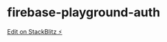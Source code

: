 # firebase-playground-auth

[Edit on StackBlitz ⚡️](https://stackblitz.com/edit/firebase-playground-auth)